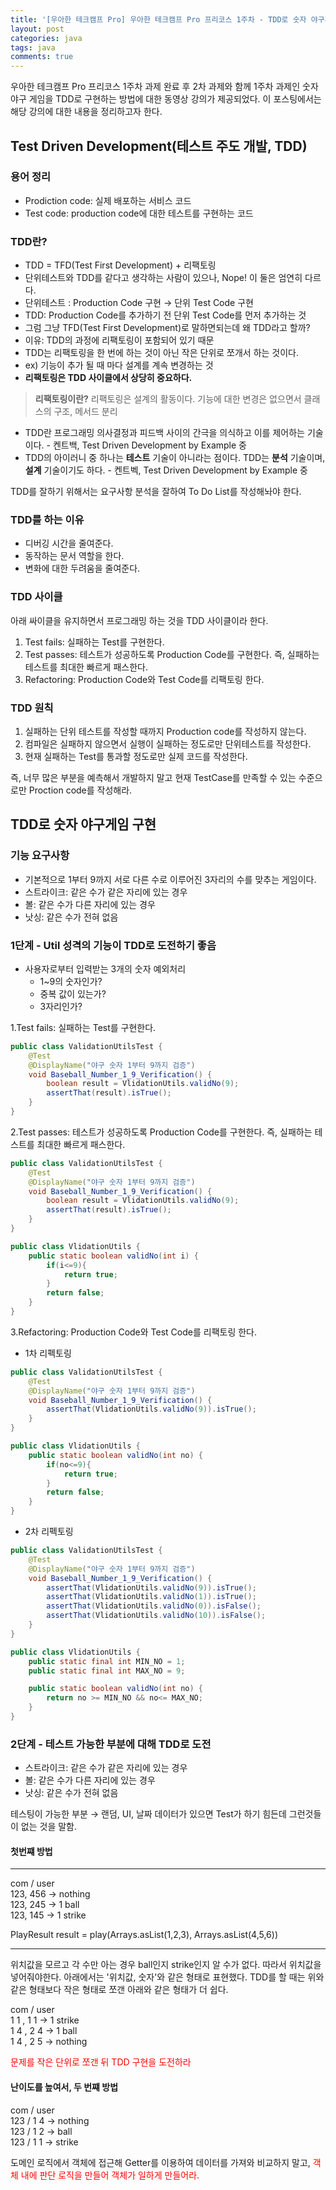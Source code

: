 ```yaml
---
title: '[우아한 테크캠프 Pro] 우아한 테크캠프 Pro 프리코스 1주차 - TDD로 숫자 야구게임 구현'
layout: post
categories: java
tags: java
comments: true
---
```


우아한 테크캠프 Pro 프리코스 1주차 과제 완료 후 2차 과제와 함께 1주차 과제인 숫자 야구 게임을 TDD로 구현하는 방법에 대한 동영상 강의가 제공되었다.
이 포스팅에서는 해당 강의에 대한 내용을 정리하고자 한다.

## Test Driven Development(테스트 주도 개발, TDD)
### 용어 정리
- Prodiction code: 실제 배포하는 서비스 코드
- Test code: production code에 대한 테스트를 구현하는 코드

### TDD란?
- TDD = TFD(Test First Development) + 리팩토링
- 단위테스트와 TDD를 같다고 생각하는 사람이 있으나, Nope! 이 둘은 엄연히 다르다.
- 단위테스트 : Production Code 구현 → 단위 Test Code 구현
- TDD: Production Code를 추가하기 전 단위 Test Code를 먼저 추가하는 것
- 그럼 그냥 TFD(Test First Development)로 말하면되는데 왜 TDD라고 할까?
- 이유: TDD의 과정에 리팩토링이 포함되어 있기 때문
- TDD는 리팩토링을 한 번에 하는 것이 아닌 작은 단위로 쪼개서 하는 것이다.
- ex) 기능이 추가 될 때 마다 설계를 계속 변경하는 것
- **리팩토링은 TDD 사이클에서 상당히 중요하다.**
> **리팩토링이란?**
> 리팩토링은 설계의 활동이다.
> 기능에 대한 변경은 없으면서 클래스의 구조, 메서드 분리

- TDD란 프로그래밍 의사결정과 피드백 사이의 간극을 의식하고 이를 제어하는 기술이다. - 켄트백, Test Driven Development by Example 중
- TDD의 아이러니 중 하나는 **테스트** 기술이 아니라는 점이다. TDD는 **분석** 기술이며, **설계** 기술이기도 하다. - 켄트벡, Test Driven Development by Example 중

TDD를 잘하기 위해서는 요구사항 분석을 잘하여 To Do List를 작성해놔야 한다.

### TDD를 하는 이유
- 디버깅 시간을 줄여준다.
- 동작하는 문서 역할을 한다.
- 변화에 대한 두려움을 줄여준다.

### TDD 사이클
아래 싸이클을 유지하면서 프로그래밍 하는 것을 TDD 사이클이라 한다.
1. Test fails: 실패하는 Test를 구현한다.
2. Test passes: 테스트가 성공하도록 Production Code를 구현한다. 즉, 실패하는 테스트를 최대한 빠르게 패스한다.
3. Refactoring: Production Code와 Test Code를 리팩토링 한다.

### TDD 원칙
1. 실패하는 단위 테스트를 작성할 때까지 Production code를 작성하지 않는다.
2. 컴파일은 실패하지 않으면서 실행이 실패하는 정도로만 단위테스트를 작성한다.
3. 현재 실패하는 Test를 통과할 정도로만 실제 코드를 작성한다.

즉, 너무 많은 부분을 예측해서 개발하지 말고 현재 TestCase를 만족할 수 있는 수준으로만 Proction code를 작성해라.

## TDD로 숫자 야구게임 구현
### 기능 요구사항
- 기본적으로 1부터 9까지 서로 다른 수로 이루어진 3자리의 수를 맞추는 게임이다.
- 스트라이크: 같은 수가 같은 자리에 있는 경우
- 볼: 같은 수가 다른 자리에 있는 경우
- 낫싱: 같은 수가 전혀 없음

### 1단계 - Util 성격의 기능이 TDD로 도전하기 좋음
 - 사용자로부터 입력받는 3개의 숫자 예외처리
   - 1~9의 숫자인가?
   - 중복 값이 있는가?
   - 3자리인가?  
   
1.Test fails: 실패하는 Test를 구현한다.

```java
public class ValidationUtilsTest {
    @Test
    @DisplayName("야구 숫자 1부터 9까지 검증")
    void Baseball_Number_1_9_Verification() {
        boolean result = VlidationUtils.validNo(9);
        assertThat(result).isTrue();
    }
}
```
2.Test passes: 테스트가 성공하도록 Production Code를 구현한다. 즉, 실패하는 테스트를 최대한 빠르게 패스한다.

```java
public class ValidationUtilsTest {
    @Test
    @DisplayName("야구 숫자 1부터 9까지 검증")
    void Baseball_Number_1_9_Verification() {
        boolean result = VlidationUtils.validNo(9);
        assertThat(result).isTrue();
    }
}

public class VlidationUtils {
    public static boolean validNo(int i) {
        if(i<=9){
            return true;
        }
        return false;
    }
}
```
3.Refactoring: Production Code와 Test Code를 리팩토링 한다.
- 1차 리펙토링

```java
public class ValidationUtilsTest {
    @Test
    @DisplayName("야구 숫자 1부터 9까지 검증")
    void Baseball_Number_1_9_Verification() {
        assertThat(VlidationUtils.validNo(9)).isTrue();
    }
}

public class VlidationUtils {
    public static boolean validNo(int no) {
        if(no<=9){
            return true;
        }
        return false;
    }
}
```
- 2차 리펙토링

```java
public class ValidationUtilsTest {
    @Test
    @DisplayName("야구 숫자 1부터 9까지 검증")
    void Baseball_Number_1_9_Verification() {
        assertThat(VlidationUtils.validNo(9)).isTrue();
        assertThat(VlidationUtils.validNo(1)).isTrue();
        assertThat(VlidationUtils.validNo(0)).isFalse();
        assertThat(VlidationUtils.validNo(10)).isFalse();
    }
}

public class VlidationUtils {
    public static final int MIN_NO = 1;
    public static final int MAX_NO = 9;

    public static boolean validNo(int no) {
        return no >= MIN_NO && no<= MAX_NO;
    }
}
```

### 2단계 - 테스트 가능한 부분에 대해 TDD로 도전
- 스트라이크: 같은 수가 같은 자리에 있는 경우
- 볼: 같은 수가 다른 자리에 있는 경우
- 낫싱: 같은 수가 전혀 없음

테스팅이 가능한 부분 → 랜덤, UI, 날짜 데이터가 있으면 Test가 하기 힘든데 그런것들이 없는 것을 말함.

#### 첫번쨰 방법
---
com / user  
123, 456 → nothing  
123, 245 → 1 ball  
123, 145 → 1 strike  

PlayResult result = play(Arrays.asList(1,2,3), Arrays.asList(4,5,6))

---
위치값을 모르고 각 수만 아는 경우 ball인지 strike인지 알 수가 없다. 따라서 위치값을 넣어줘야한다.
아래에서는 '위치값, 숫자'와 같은 형태로 표현했다. TDD를 할 때는 위와 같은 형태보다 작은 형태로 쪼갠 아래와 같은 형태가 더 쉽다.

com / user  
1 1 , 1 1 → 1 strike  
1 4 , 2 4 → 1 ball  
1 4 , 2 5 → nothing  

<span style="color:red">문제를 작은 단위로 쪼갠 뒤 TDD 구현을 도전하라</span>

#### 난이도를 높여서, 두 번쨰 방법
com / user  
123 / 1 4 → nothing  
123 / 1 2 → ball  
123 / 1 1 → strike  

도메인 로직에서 객체에 접근해 Getter를 이용하여 데이터를 가져와 비교하지 말고, <span style="color:red">객체 내에 판단 로직을 만들어 객체가 일하게 만들어라.</span>